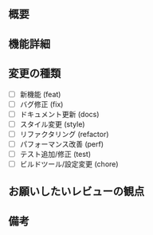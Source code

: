## 概要
<!-- 本PRの変更内容を1行で説明してください。 -->

## 機能詳細
<!-- 本PRの変更詳細を箇条書きで説明してください。 -->

## 変更の種類
<!-- 該当する項目にチェックを入れてください。 -->

- [ ] 新機能 (feat)
- [ ] バグ修正 (fix)
- [ ] ドキュメント更新 (docs)
- [ ] スタイル変更 (style)
- [ ] リファクタリング (refactor)
- [ ] パフォーマンス改善 (perf)
- [ ] テスト追加/修正 (test)
- [ ] ビルドツール/設定変更 (chore)

## お願いしたいレビューの観点
<!-- レビュアーに見てほしい点、影響しそうな点を記載してください。 -->

## 備考
<!-- その他メモしておきたい情報があれば記載してください。 -->
